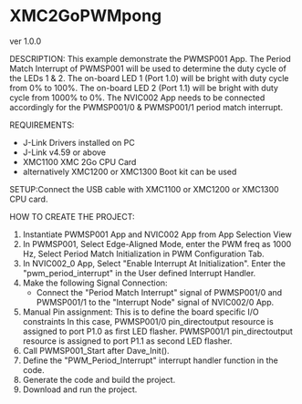 XMC2GoPWMpong
=============

ver 1.0.0

DESCRIPTION:
 This example demonstrate the PWMSP001 App. 
 The Period Match Interrupt of PWMSP001 will be used to determine the duty cycle of the LEDs 1 & 2.
 The on-board LED 1 (Port 1.0) will be bright with duty cycle from 0% to 100%.
 The on-board LED 2 (Port 1.1) will be bright with duty cycle from 1000% to 0%.
 The NVIC002 App needs to be connected accordingly for the PWMSP001/0 & PWMSP001/1 period match interrupt.
  
REQUIREMENTS:
- J-Link Drivers installed on PC
- J-Link v4.59 or above
- XMC1100 XMC 2Go CPU Card
- alternatively XMC1200 or XMC1300 Boot kit can be used

SETUP:Connect the USB cable with XMC1100 or XMC1200 or XMC1300 CPU card.

HOW TO CREATE THE PROJECT:
1) Instantiate PWMSP001 App and NVIC002 App from App Selection View
2) In PWMSP001, Select Edge-Aligned Mode, enter the PWM freq as 1000 Hz, Select Period Match Initialization in 
	 PWM Configuration Tab.
3) In NVIC002_0 App, Select "Enable Interrupt At Initialization".
    Enter the "pwm_period_interrupt" in the User defined Interrupt Handler.
4) Make the following Signal Connection:
   - Connect the "Period Match Interrupt" signal of PWMSP001/0 and PWMSP001/1 to the "Interrupt Node" 
     signal of NVIC002/0 App.
5) Manual Pin assignment: This is to define the board specific I/O constraints
	 In this case, PWMSP001/0 pin_directoutput resource is assigned to port P1.0 as first LED flasher.
	 PWMSP001/1 pin_directoutput resource is assigned to port P1.1 as second LED flasher.
6) Call PWMSP001_Start after Dave_Init().
7) Define the "PWM_Period_Interrupt" interrupt handler function in the code.
7) Generate the code and build the project.
8) Download and run the project.
